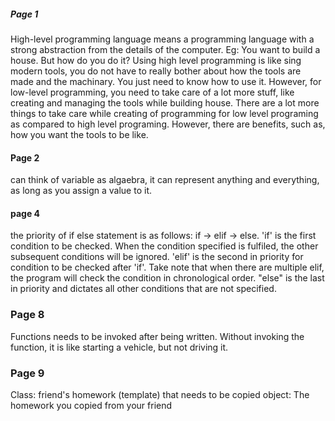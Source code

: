 ##### Page 1

High-level programming language means a programming language with a strong abstraction from the details of the computer.
Eg: You want to build a house. But how do you do it? Using high level programming is like sing modern tools, you do not have to really bother about how the tools are made and the machinary. You just need to know how to use it. However, for low-level programming, you need to take care of a lot more stuff, like creating and managing the tools while building house. There are a lot more things to take care while creating of programming for low level programing as compared to high level programing. However, there are benefits, such as, how you want the tools to be like.

#### Page 2

can think of variable as algaebra, it can represent anything and everything, as long as you assign a value to it.

#### page 4

the priority of if else statement is as follows: if -> elif -> else.
'if' is the first condition to be checked. When the condition specified is fulfiled, the other subsequent conditions will be ignored.
'elif' is the second in priority for condition to be checked after 'if'.
Take note that when there are multiple elif, the program will check the condition in chronological order.
"else" is the last in priority and dictates all other conditions that are not specified.

### Page 8

Functions needs to be invoked after being written. Without invoking the function, it is like starting a vehicle, but not driving it.

### Page 9

Class: friend's homework (template) that needs to be copied
object: The homework you copied from your friend
